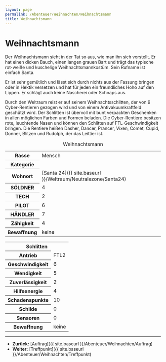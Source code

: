 ```yaml
---
layout: page
permalink: /Abenteuer/Weihnachten/Weihnachtsmann
title: Weihnachtsmann
---
```



# Weihnachtsmann


Der Weihnachtsmann sieht in der Tat so aus, wie man ihn sich vorstellt. Er hat einen dicken Bauch, einen langen grauen Bart und trägt das typische rot-weiße und kuschelige Weihnachtsmannkostüm. Sein Rufname ist einfach Santa.

Er ist sehr gemütlich und lässt sich durch nichts aus der Fassung bringen oder in Hektik versetzen und hat für jeden ein freundliches Hoho auf den Lippen. Er schlägt auch keine Nascherei oder Schnaps aus.

Durch den Weltraum reist er auf seinem Weihnachtsschlitten, der von 9 Cyber-Rentieren gezogen wird und von einem Antivakuumkraftfeld geschützt wird. Der Schlitten ist übervoll mit bunt verpackten Geschenken in allen möglichen Farben und Formen beladen. Die Cyber-Rentiere besitzen rote, leuchtende Nasen und können den Schlitten auf FTL-Geschwindigkeit bringen. Die Rentiere heißen Dasher, Dancer, Prancer, Vixen, Comet, Cupid, Donner, Blitzen und Rudolph, der das Leittier ist.


<aside>
<table data-type="slc">
<caption>Weihnachtsmann</caption>
<tbody>
<tr><th>Rasse</th><td>Mensch</td></tr>
<tr><th>Kategorie</th><td> </td></tr>
<tr><th>Wohnort</th><td>[Santa 24]({{ site.baseurl }}/Weltraum/Neutralezone/Santa24)</td></tr>
<tr><th>SÖLDNER</th><td>4</td></tr>
<tr><th>TECH</th><td>2</td></tr>
<tr><th>PILOT</th><td>6</td></tr>
<tr><th>HÄNDLER</th><td>7</td></tr>
<tr><th>Zähigkeit</th><td>4</td></tr>
<tr><th>Bewaffnung</th><td>keine</td></tr>
</tbody>
</table>
<table>
<tbody>
<tr><th colspan="2">Schlitten</th></tr>
<tr><th>Antrieb</th><td>FTL2</td></tr>
<tr><th>Geschwindigkeit</th><td>6</td></tr>
<tr><th>Wendigkeit</th><td>5</td></tr>
<tr><th>Zuverlässigkeit</th><td>2</td></tr>
<tr><th>Hilfsenergie</th><td>4</td></tr>
<tr><th>Schadenspunkte</th><td>10</td></tr>
<tr><th>Schilde</th><td>0</td></tr>
<tr><th>Sensoren</th><td>0</td></tr>
<tr><th>Bewaffnung</th><td>keine</td></tr>
</tbody>
</table>
</aside>

***

- **Zurück:** [Auftrag]({{ site.baseurl }}/Abenteuer/Weihnachten/Auftrag)
- **Weiter:** [Treffpunkt]({{ site.baseurl }}/Abenteuer/Weihnachten/Treffpunkt)



